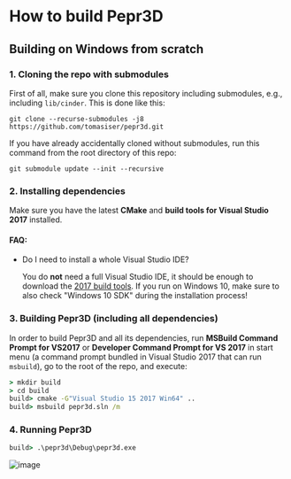 # How to build Pepr3D

## Building on Windows from scratch

### 1. Cloning the repo with submodules

First of all, make sure you clone this repository including submodules, e.g., including `lib/cinder`. This is done like this:

```
git clone --recurse-submodules -j8 https://github.com/tomasiser/pepr3d.git
```

If you have already accidentally cloned without submodules, run this command from the root directory of this repo:

```
git submodule update --init --recursive
```

### 2. Installing dependencies

Make sure you have the latest **CMake** and **build tools for Visual Studio 2017** installed.

#### FAQ:
- Do I need to install a whole Visual Studio IDE?
  
  You do **not** need a full Visual Studio IDE, it should be enough to download the [2017 build tools](https://visualstudio.microsoft.com/cs/downloads/). If you run on Windows 10, make sure to also check "Windows 10 SDK" during the installation process!

### 3. Building Pepr3D (including all dependencies)

In order to build Pepr3D and all its dependencies, run **MSBuild Command Prompt for VS2017** or **Developer Command Prompt for VS 2017** in start menu (a command prompt bundled in Visual Studio 2017 that can run `msbuild`), go to the root of the repo, and execute:

```cmd
> mkdir build
> cd build
build> cmake -G"Visual Studio 15 2017 Win64" ..
build> msbuild pepr3d.sln /m
```

### 4. Running Pepr3D

```cmd
build> .\pepr3d\Debug\pepr3d.exe
```

![image](https://user-images.githubusercontent.com/10374559/42907924-a17c08d0-8adf-11e8-8ba1-3b1af237d2a2.png)
